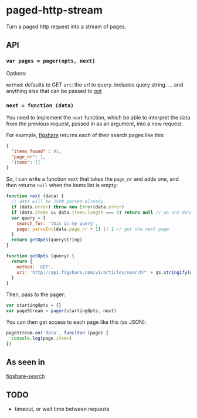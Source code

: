 # paged-http-stream

Turn a paged http request into a stream of pages.

## API

### `var pages = pager(opts, next)`

Options:

`method`: defaults to GET
`uri`: the url to query. includes query string.
... and anything else that can be passed to [got](http://npmjs.org/got)

### `next = function (data)`

You need to implement the `next` function, which be able to interpret the data from the previous request, passed in as an argument, into a new request.

For example, [figshare](http://figshare.com) returns each of their search pages like this:
```json
{
  "items_found" : 91,
  "page_nr": 1,
  "items": []
}
```

So, I can write a function `next` that takes the `page_nr` and adds one, and then returns `null` when the items list is empty:
```js
function next (data) {
  // data will be JSON parsed already.
  if (data.error) throw new Error(data.error)
  if (data.items && data.items.length === 0) return null // we are done here
  var query = {
    search_for: 'this is my query',
    page: parseInt(data.page_nr + 1) || 1 // get the next page
  }
  return getOpts(querystring)
}

function getOpts (query) {
  return {
    method: 'GET',
    uri: 'http://api.figshare.com/v1/articles/search?' + qs.stringify(query)
  }
}
```

Then, pass to the pager:
```js
var startingOpts = {}
var pageStream = pager(startingOpts, next)
```

You can then get access to each page like this (as JSON):
```js
pageStream.on('data', funciton (page) {
  console.log(page.items)
})
```

## As seen in

[figshare-search](http://github.com/karissa/figshare-search)

## TODO

* timeout, or wait time between requests

